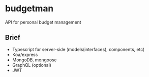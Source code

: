 # budgetman
API for personal budget management

## Brief
- Typescript for server-side (models(interfaces), components, etc)
- Koa/express
- MongoDB, mongoose
- GraphQL (optional)
- JWT
